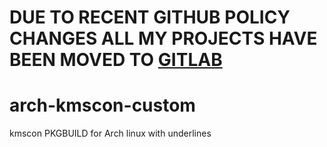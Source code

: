 # DUE TO RECENT GITHUB POLICY CHANGES ALL MY PROJECTS HAVE BEEN MOVED TO [GITLAB](https://gitlab.com/pegasusepsilon)

# arch-kmscon-custom
kmscon PKGBUILD for Arch linux with underlines
